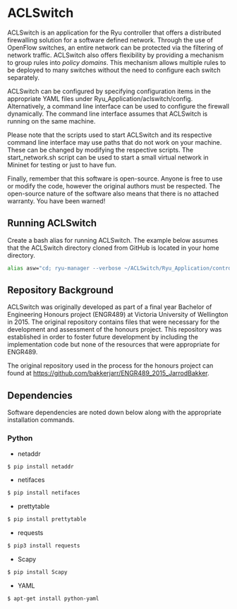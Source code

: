 # ACLSwitch

ACLSwitch is an application for the Ryu controller that offers a
distributed firewalling solution for a software defined network. Through
the use of OpenFlow switches, an entire network can be protected via
the filtering of network traffic. ACLSwitch also offers flexibility by
providing a mechanism to group rules into _policy domains_. This
mechanism allows multiple rules to be deployed to many switches without
the need to configure each switch separately.

ACLSwitch can be configured by specifying configuration items in the
appropriate YAML files under Ryu_Application/aclswitch/config.
Alternatively, a command line interface can be used to configure the
firewall dynamically. The command line interface assumes that ACLSwitch
is running on the same machine.

Please note that the scripts used to start ACLSwitch and its respective
command line interface may use paths that do not work on your machine.
These can be changed by modifying the respective scripts. The
start_network.sh script can be used to start a small virtual network in
Mininet for testing or just to have fun.

Finally, remember that this software is open-source. Anyone is free to
use or modify the code, however the original authors must be respected.
The open-source nature of the software also means that there is no
attached warranty. You have been warned!

## Running ACLSwitch
Create a bash alias for running ACLSwitch. The example below assumes
that the ACLSwitch directory cloned from GitHub is located in your home
directory. 
```bash
alias asw="cd; ryu-manager --verbose ~/ACLSwitch/Ryu_Application/controller.py ;"
```

## Repository Background
ACLSwitch was originally developed as part of a final year Bachelor of
Engineering Honours project (ENGR489) at Victoria University of
Wellington in 2015. The original repository contains files that were
necessary for the development and assessment of the honours project.
This repository was established in order to foster future development by
including the implementation code but none of the resources that were
appropriate for ENGR489.

The original repository used in the process for the honours project can
found at https://github.com/bakkerjarr/ENGR489_2015_JarrodBakker.

## Dependencies
Software dependencies are noted down below along with the appropriate
installation commands.
### Python
- netaddr
```bash
$ pip install netaddr
```
- netifaces
```bash
$ pip install netifaces
```
- prettytable
```bash
$ pip install prettytable
```
- requests
```bash
$ pip3 install requests
```
- Scapy
```bash
$ pip install Scapy
```
- YAML
```bash
$ apt-get install python-yaml
```